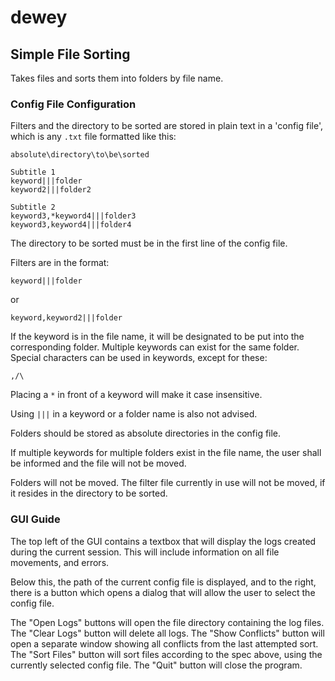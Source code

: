 # dewey

## Simple File Sorting

Takes files and sorts them into folders by file name.

### Config File Configuration

Filters and the directory to be sorted are stored in plain text in a 'config file', which is any `.txt` file formatted like this:

    absolute\directory\to\be\sorted

    Subtitle 1
    keyword|||folder
    keyword2|||folder2

    Subtitle 2
    keyword3,*keyword4|||folder3
    keyword3,keyword4|||folder4

The directory to be sorted must be in the first line of the config file.

Filters are in the format:

    keyword|||folder

or

    keyword,keyword2|||folder

If the keyword is in the file name, it will be designated to be put into the corresponding folder. Multiple keywords can exist for the same folder. Special characters can be used in keywords, except for these:

    ,/\ 

Placing a `*` in front of a keyword will make it case insensitive.

Using `|||` in a keyword or a folder name is also not advised.

Folders should be stored as absolute directories in the config file.

If multiple keywords for multiple folders exist in the file name, the user shall be informed and the file will not be moved.

Folders will not be moved. The filter file currently in use will not be moved, if it resides in the directory to be sorted.

### GUI Guide

The top left of the GUI contains a textbox that will display the logs created during the current session. This will include information on all file movements, and errors.

Below this, the path of the current config file is displayed, and to the right, there is a button which opens a dialog that will allow the user to select the config file.

The "Open Logs" buttons will open the file directory containing the log files.
The "Clear Logs" button will delete all logs.
The "Show Conflicts" button will open a separate window showing all conflicts from the last attempted sort.
The "Sort Files" button will sort files according to the spec above, using the currently selected config file.
The "Quit" button will close the program.
